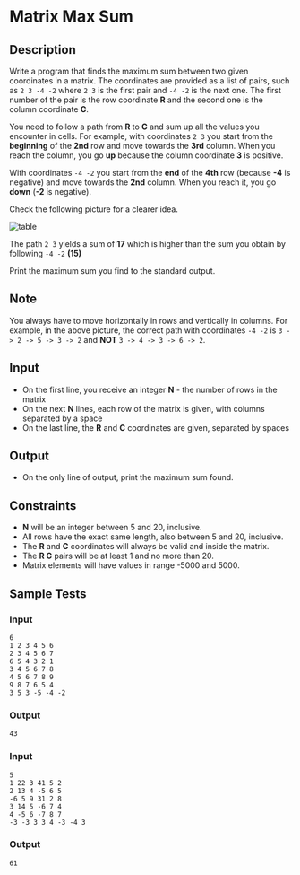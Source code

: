 # Matrix Max Sum

## Description

Write a program that finds the maximum sum between two given coordinates in a matrix. The coordinates are provided as a list of pairs, such as `2 3 -4 -2` where `2 3` is the first pair and `-4 -2` is the next one. The first number of the pair is the row coordinate **R** and the second one is the column coordinate **C**.

You need to follow a path from **R** to **C** and sum up all the values you encounter in cells. For example, with coordinates `2 3` you start from the **beginning** of the **2nd** row and move towards the **3rd** column. When you reach the column, you go **up** because the column coordinate **3** is positive.

With coordinates `-4 -2` you start from the **end** of the **4th** row (because **-4** is negative) and move towards the **2nd** column. When you reach it, you go **down** (**-2** is negative).

Check the following picture for a clearer idea.

![table](https://i.imgur.com/6WwCIZg.png)

The path `2 3` yields a sum of **17** which is higher than the sum you obtain by following `-4 -2` **(15)**

Print the maximum sum you find to the standard output.

## Note

You always have to move horizontally in rows and vertically in columns. For example, in the above picture, the correct path with coordinates `-4 -2` is `3 -> 2 -> 5 -> 3 -> 2` and **NOT** `3 -> 4 -> 3 -> 6 -> 2`.

## Input

-   On the first line, you receive an integer **N** - the number of rows in the matrix
-   On the next **N** lines, each row of the matrix is given, with columns separated by a space
-   On the last line, the **R** and **C** coordinates are given, separated by spaces

## Output

-   On the only line of output, print the maximum sum found.

## Constraints

-   **N** will be an integer between 5 and 20, inclusive.
-   All rows have the exact same length, also between 5 and 20, inclusive.
-   The **R** and **C** coordinates will always be valid and inside the matrix.
-   The **R C** pairs will be at least 1 and no more than 20.
-   Matrix elements will have values in range -5000 and 5000.

## Sample Tests

### Input

```
6
1 2 3 4 5 6
2 3 4 5 6 7
6 5 4 3 2 1
3 4 5 6 7 8
4 5 6 7 8 9
9 8 7 6 5 4
3 5 3 -5 -4 -2

```

### Output

```
43

```

### Input

```
5
1 22 3 41 5 2
2 13 4 -5 6 5
-6 5 9 31 2 8
3 14 5 -6 7 4
4 -5 6 -7 8 7
-3 -3 3 3 4 -3 -4 3

```

### Output

```
61

```